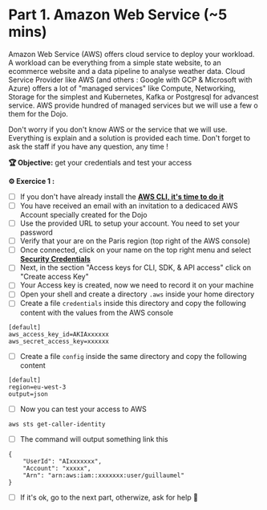# Part 1. Amazon Web Service (~5 mins)

Amazon Web Service (AWS) offers cloud service to deploy your workload. A workload can be everything from a simple state website, to an ecommerce website and a data pipeline to analyse weather data. Cloud Service Provider like AWS (and others : Google with GCP & Microsoft with Azure) offers a lot of "managed services" like Compute, Networking, Storage for the simplest and Kubernetes, Kafka or Postgresql for advancest service. AWS provide hundred of managed services but we will use a few o them for the Dojo.

Don't worry if you don't know AWS or the service that we will use. Everything is explain and a solution is provided each time. Don't forget to ask the staff if you have any question, any time !

**🏆 Objective:** get your credentials and test your access

**⚙️ Exercice 1 :**

- [ ] If you don't have already install the **[AWS CLI, it's time to do it](https://docs.aws.amazon.com/cli/latest/userguide/getting-started-install.html)**
- [ ] You have received an email with an invitation to a dedicaced AWS Account specially created for the Dojo
- [ ] Use the provided URL to setup your account. You need to set your password
- [ ] Verify that your are on the Paris region (top right of the AWS console)
- [ ] Once connected, click on your name on the top right menu and select **[Security Credentials](https://us-east-1.console.aws.amazon.com/iam/home?region=eu-west-3#/security_credentials)**
- [ ] Next, in the section "Access keys for CLI, SDK, & API access" click on "Create access Key"
- [ ] Your Access key is created, now we need to record it on your machine
- [ ] Open your shell and create a directory `.aws` inside your home directory
- [ ] Create a file `credentials` inside this directory and copy the following content with the values from the AWS console

```
[default]
aws_access_key_id=AKIAxxxxxx
aws_secret_access_key=xxxxxx
```

- [ ] Create a file `config` inside the same directory and copy the following content 

```
[default]
region=eu-west-3
output=json
```

- [ ] Now you can test your access to AWS

```
aws sts get-caller-identity
```

- [ ] The command will output something link this 

```
{
    "UserId": "AIxxxxxxx",
    "Account": "xxxxx",
    "Arn": "arn:aws:iam::xxxxxxx:user/guillaumel"
}
```

- [ ] If it's ok, go to the next part, otherwize, ask for help 🙌